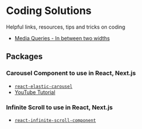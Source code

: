 # Coding Solutions
Helpful links, resources, tips and tricks on coding

- [Media Queries - In between two widths](https://stackoverflow.com/questions/14008781/media-queries-in-between-two-widths)

## Packages

### Carousel Component to use in React, Next.js

- [<code>react-elastic-carousel</code>](https://sag1v.github.io/react-elastic-carousel/)
- [YouTube Tutorial](https://youtu.be/c0nKjMnDfG4)

### Infinite Scroll to use in React, Next.js

- [<code>react-infinite-scroll-component</code>](https://www.npmjs.com/package/react-infinite-scroll-component)
